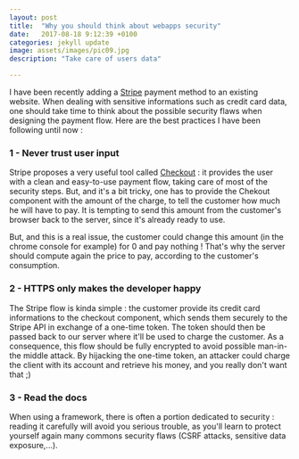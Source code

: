 ```yaml
---
layout: post
title:  "Why you should think about webapps security"
date:   2017-08-18 9:12:39 +0100
categories: jekyll update
image: assets/images/pic09.jpg
description: "Take care of users data"

---
```


I have been recently adding a [Stripe][stripe] payment method to an existing website. When dealing with sensitive informations such as credit card data, one should take time to think about the possible security flaws when designing the payment flow.
Here are the best practices I have been following until now : 

### 1 - Never trust user input

Stripe proposes a very useful tool called [Checkout][checkout] : it provides the user with a clean and easy-to-use payment flow, taking care of most of the security steps.
But, and it's a bit tricky, one has to provide the Chekout component with the amount of the charge, to tell the customer how much he will have to pay. It is tempting to send this amount from the customer's browser back to the server, since it's already ready to use.

But, and this is a real issue, the customer could change this amount (in the chrome console for example) for 0 and pay nothing ! That's why the server should compute again the price to pay, according to the customer's consumption.

### 2 - HTTPS only makes the developer happy

The Stripe flow is kinda simple  : the customer provide its credit card informations to the checkout component, which sends them securely to the Stripe API in exchange of a one-time token. The token should then be passed back to our server where it'll be used to charge the customer. 
As a consequence, this flow should be fully encrypted to avoid possible man-in-the middle attack. By hijacking the one-time token, an attacker could charge the client with its account and retrieve his money, and you really don't want that ;)

### 3 - Read the docs

When using a framework, there is often a portion dedicated to security : reading it carefully will avoid you serious trouble, as you'll learn to protect yourself again many commons security flaws (CSRF attacks, sensitive data exposure,...).


[checkout]: https://stripe.com/docs/checkout
[stripe]: https://stripe.com
